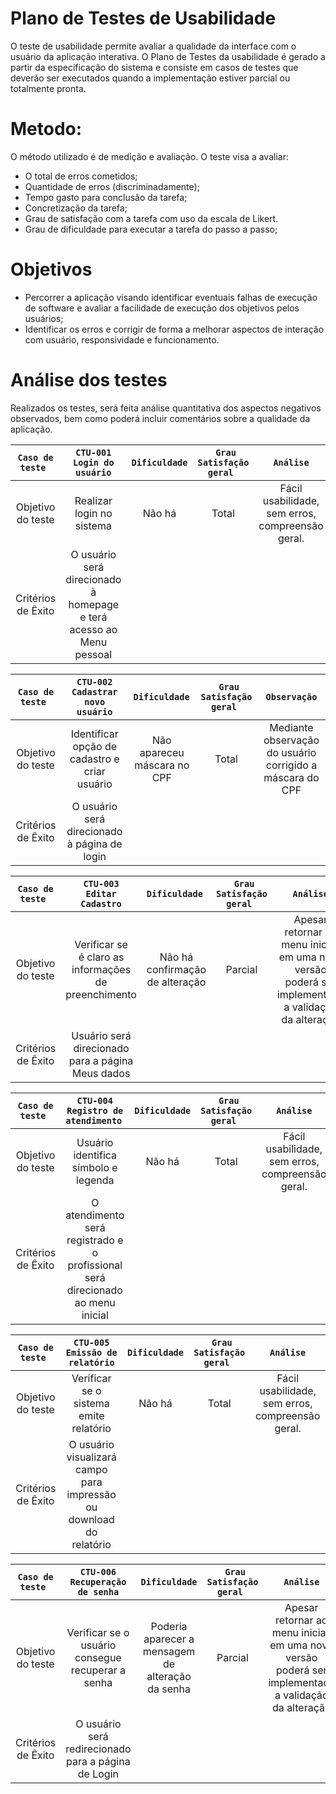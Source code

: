 # Plano de Testes de Usabilidade

O teste de usabilidade permite avaliar a qualidade da interface com o usuário da aplicação interativa. O Plano de Testes da usabilidade é gerado a partir da especificação do sistema e consiste em casos de testes que deverão ser executados quando a implementação estiver parcial ou totalmente pronta.

# Metodo: 
O método utilizado é de medição e avaliação. O teste visa a avaliar: 
  - O total de erros cometidos;
  - Quantidade de erros (discriminadamente);
  - Tempo gasto para conclusão da tarefa;
  - Concretização da tarefa;
  - Grau de satisfação com a tarefa com uso da escala de Likert.
  - Grau de dificuldade para executar a tarefa do passo a passo;

# Objetivos
  - Percorrer a aplicação visando identificar eventuais falhas de execução de software e avaliar a facilidade de execução dos objetivos pelos usuários;
  - Identificar os erros e corrigir de forma a melhorar aspectos de interação com usuário, responsividade e funcionamento.

# Análise dos testes
Realizados os testes, será feita análise quantitativa dos aspectos negativos observados, bem como poderá incluir comentários sobre a qualidade da aplicação. 


| `Caso de teste ` | ` CTU-001 Login do usuário ` | ` Dificuldade  ` | `  Grau Satisfação geral  ` |` Análise `|
|:---:|:---:|:---:|:---:|:---:|
| Objetivo do teste | Realizar login no sistema      |   Não há   |         Total           |        Fácil usabilidade, sem erros, compreensão geral.      |
| Critérios de Êxito | O usuário será direcionado à homepage e terá acesso ao Menu pessoal|

| `Caso de teste ` | ` CTU-002 Cadastrar novo usuário `         | ` Dificuldade  ` | `  Grau Satisfação geral  ` |` Observação `|
|:---:|:---:|:---:|:---:|:---:|
| Objetivo do teste | Identificar opção de cadastro e criar usuário  |  Não apareceu máscara no CPF | Total |  Mediante observação do usuário corrigido a máscara do CPF |
| Critérios de Êxito | O usuário será direcionado à página de login|


| `Caso de teste ` | ` CTU-003 Editar Cadastro `               | ` Dificuldade  ` | `  Grau Satisfação geral  ` |` Análise `|
|:---:|:---:|:---:|:---:|:---:|
| Objetivo do teste            | Verificar se é claro as informações de preenchimento  | Não há confirmação de alteração  |  Parcial | Apesar retornar ao menu inicial, em uma nova versão poderá ser implementada a validação da alteração |
| Critérios de Êxito           | Usuário será direcionado para a página Meus dados|


| `Caso de teste ` | ` CTU-004 Registro de atendimento  `        | ` Dificuldade  ` | `  Grau Satisfação geral  ` |` Análise `|
|:---:|:---:|:---:|:---:|:---:|
| Objetivo do teste            | Usuário identifica símbolo e legenda  |  Não há |  Total |  Fácil usabilidade, sem erros, compreensão geral.  |
| Critérios de Êxito           | O atendimento será registrado e o profissional será direcionado ao menu inicial|


| `Caso de teste ` | ` CTU-005 Emissão de relatório `            | ` Dificuldade  ` | `  Grau Satisfação geral  ` |` Análise `|
|:---:|:---:|:---:|:---:|:---:|
| Objetivo do teste            | Verificar se o sistema emite relatório|  Não há |  Total |  Fácil usabilidade, sem erros, compreensão geral.  |
| Critérios de Êxito           | O usuário visualizará campo para impressão ou download do relatório|

| `Caso de teste ` | ` CTU-006 Recuperação de senha `            | ` Dificuldade  ` | `  Grau Satisfação geral  ` |` Análise `|
|:---:|:---:|:---:|:---:|:---:|
| Objetivo do teste            | Verificar se o usuário consegue recuperar a senha  |  Poderia aparecer a mensagem de alteração da senha | Parcial  |  Apesar retornar ao menu inicial, em uma nova versão poderá ser implementada a validação da alteração |
| Critérios de Êxito           | O usuário será redirecionado para a página de Login|



